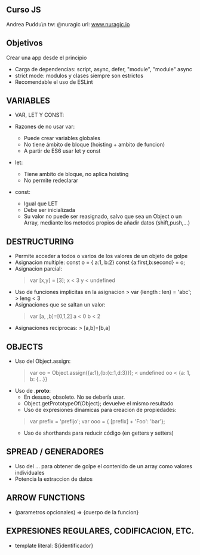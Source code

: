 Curso JS
--------

Andrea Puddu\n
tw: @nuragic 
url: www.nuragic.io

Objetivos
---------

Crear una app desde el principio

* Carga de dependencias: script, async, defer, "module", "module" async
* strict mode: modulos y clases siempre son estrictos
* Recomendable el uso de ESLint

VARIABLES
---------

* VAR, LET Y CONST:
* Razones de no usar var:
  * Puede crear variables globales
  * No tiene ámbito de bloque (hoisting + ambito de funcion)
  * A partir de ES6 usar let y const

* let:
  * Tiene ambito de bloque, no aplica hoisting
  * No permite redeclarar

* const:
  * Igual que LET
  * Debe ser inicializada
  * Su valor no puede ser reasignado, salvo que sea un Object o un Array, mediante los metodos propios de añadir datos (shift,push,...)

DESTRUCTURING
-------------

* Permite acceder a todos o varios de los valores de un objeto de golpe
* Asignacion multiple:
  const o = { a:1, b:2}
  const {a:first,b:second} = o;
* Asignacion parcial:
  > var [x,y] = [3];
  > x
  < 3
  > y
  < undefined
* Uso de funciones implicitas en la asignacion
      > var (length : len) = 'abc';
      > leng
      < 3
 * Asignaciones que se saltan un valor:
      > var [a, ,b]=[0,1,2]
      > a
      < 0
      > b
      < 2
* Asignaciones reciprocas:
      > [a,b]=[b,a]

OBJECTS
-------

* Uso del Object.assign:
    > var oo = Object.assign({a:1},{b:{c:1,d:3}});
    < undefined
    > oo
    < {a: 1, b: {…}}
* Uso de .__proto__:
  * En desuso, obsoleto. No se debería usar.
  * Object.getPrototypeOf(Object); devuelve el mismo resultado
  * Uso de expresiones dinamicas para creacion de propiedades:
   > var prefix = 'prefijo';
   > var ooo = { [prefix] + 'Foo': 'bar'};
  * Uso de shorthands para reducir código (en getters y setters)

SPREAD / GENERADORES
--------------------

* Uso del ... para obtener de golpe el contenido de un array como valores individuales
* Potencia la extraccion de datos

ARROW FUNCTIONS
---------------

* (parametros opcionales) => {cuerpo de la funcion}

EXPRESIONES REGULARES, CODIFICACION, ETC.
-----------------------------------------

* template literal: ${identificador}
